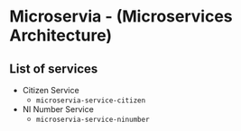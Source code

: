 # Microservia - (Microservices Architecture)

## List of services
- Citizen Service
  - `microservia-service-citizen`
- NI Number Service
  - `microservia-service-ninumber`
